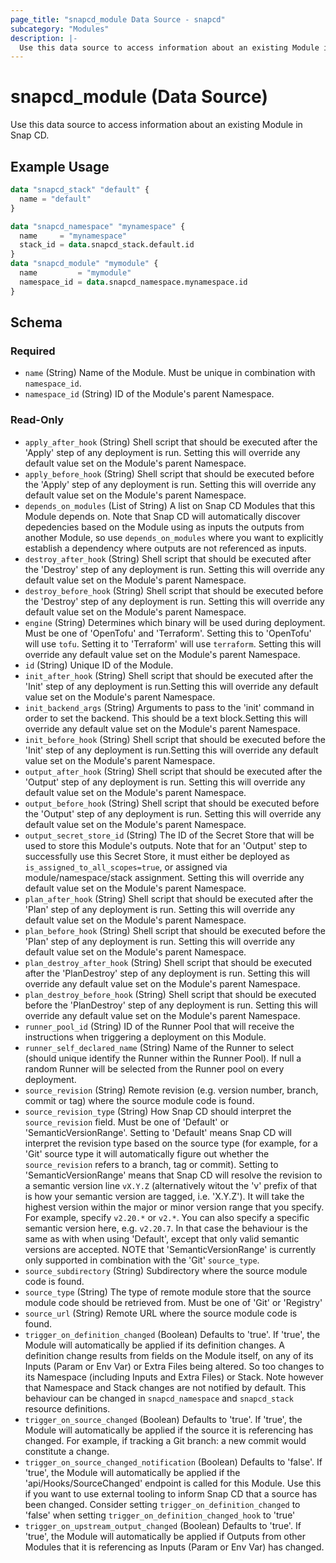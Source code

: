 ```yaml
---
page_title: "snapcd_module Data Source - snapcd"
subcategory: "Modules"
description: |-
  Use this data source to access information about an existing Module in Snap CD.
---
```


# snapcd_module (Data Source)

Use this data source to access information about an existing Module in Snap CD.


## Example Usage

```terraform
data "snapcd_stack" "default" {
  name = "default"
}

data "snapcd_namespace" "mynamespace" {
  name     = "mynamespace"
  stack_id = data.snapcd_stack.default.id
}
data "snapcd_module" "mymodule" {
  name         = "mymodule"
  namespace_id = data.snapcd_namespace.mynamespace.id
}
```

<!-- schema generated by tfplugindocs -->
## Schema

### Required

- `name` (String) Name of the Module. Must be unique in combination with `namespace_id`.
- `namespace_id` (String) ID of the Module's parent Namespace.

### Read-Only

- `apply_after_hook` (String) Shell script that should be executed after the 'Apply' step of any deployment is run. Setting this will override any default value set on the Module's parent Namespace.
- `apply_before_hook` (String) Shell script that should be executed before the 'Apply' step of any deployment is run. Setting this will override any default value set on the Module's parent Namespace.
- `depends_on_modules` (List of String) A list on Snap CD Modules that this Module depends on. Note that Snap CD will automatically discover depedencies based on the Module using as inputs the outputs from another Module, so use `depends_on_modules` where you want to explicitly establish a dependency where outputs are not referenced as inputs.
- `destroy_after_hook` (String) Shell script that should be executed after the 'Destroy' step of any deployment is run. Setting this will override any default value set on the Module's parent Namespace.
- `destroy_before_hook` (String) Shell script that should be executed before the 'Destroy' step of any deployment is run. Setting this will override any default value set on the Module's parent Namespace.
- `engine` (String) Determines which binary will be used during deployment. Must be one of 'OpenTofu' and 'Terraform'. Setting this to 'OpenTofu' will use `tofu`. Setting it to 'Terraform' will use `terraform`. Setting this will override any default value set on the Module's parent Namespace.
- `id` (String) Unique ID of the Module.
- `init_after_hook` (String) Shell script that should be executed after the 'Init' step of any deployment is run.Setting this will override any default value set on the Module's parent Namespace.
- `init_backend_args` (String) Arguments to pass to the 'init' command in order to set the backend. This should be a text block.Setting this will override any default value set on the Module's parent Namespace.
- `init_before_hook` (String) Shell script that should be executed before the 'Init' step of any deployment is run.Setting this will override any default value set on the Module's parent Namespace.
- `output_after_hook` (String) Shell script that should be executed after the 'Output' step of any deployment is run. Setting this will override any default value set on the Module's parent Namespace.
- `output_before_hook` (String) Shell script that should be executed before the 'Output' step of any deployment is run. Setting this will override any default value set on the Module's parent Namespace.
- `output_secret_store_id` (String) The ID of the Secret Store that will be used to store this Module's outputs. Note that for an 'Output' step to successfully use this Secret Store, it must either be deployed as `is_assigned_to_all_scopes=true`, or assigned via module/namespace/stack assignment. Setting this will override any default value set on the Module's parent Namespace.
- `plan_after_hook` (String) Shell script that should be executed after the 'Plan' step of any deployment is run. Setting this will override any default value set on the Module's parent Namespace.
- `plan_before_hook` (String) Shell script that should be executed before the 'Plan' step of any deployment is run. Setting this will override any default value set on the Module's parent Namespace.
- `plan_destroy_after_hook` (String) Shell script that should be executed after the 'PlanDestroy' step of any deployment is run. Setting this will override any default value set on the Module's parent Namespace.
- `plan_destroy_before_hook` (String) Shell script that should be executed before the 'PlanDestroy' step of any deployment is run. Setting this will override any default value set on the Module's parent Namespace.
- `runner_pool_id` (String) ID of the Runner Pool that will receive the instructions when triggering a deployment on this Module.
- `runner_self_declared_name` (String) Name of the Runner to select (should unique identify the Runner within the Runner Pool). If null a random Runner will be selected from the Runner pool on every deployment.
- `source_revision` (String) Remote revision (e.g. version number, branch, commit or tag) where the source module code is found.
- `source_revision_type` (String) How Snap CD should interpret the `source_revision` field. Must be one of 'Default' or 'SemanticVersionRange'. Setting to 'Default' means Snap CD will interpret the revision type based on the source type (for example, for a 'Git' source type it will automatically figure out whether the `source_revision` refers to a branch, tag or commit). Setting to 'SemanticVersionRange' means that Snap CD will resolve the revision to a semantic version line `vX.Y.Z` (alternatively witout the 'v' prefix of that is how your semantic version are tagged, i.e. 'X.Y.Z'). It will take the highest version within the major or minor version range that you specify. For example, specify `v2.20.*` or `v2.*`. You can also specify a specific semantic version here, e.g. `v2.20.7`. In that case the behaviour is the same as with when using 'Default', except that only valid semantic versions are accepted. NOTE that 'SemanticVersionRange' is currently only supported in combination with the 'Git' `source_type`.
- `source_subdirectory` (String) Subdirectory where the source module code is found.
- `source_type` (String) The type of remote module store that the source module code should be retrieved from. Must be one of 'Git' or 'Registry'
- `source_url` (String) Remote URL where the source module code is found.
- `trigger_on_definition_changed` (Boolean) Defaults to 'true'. If 'true', the Module will automatically be applied if its definition changes. A definition change results from fields on the Module itself, on any of its Inputs (Param or Env Var) or Extra Files being altered. So too changes to its Namespace (including Inputs and Extra Files) or Stack. Note however that Namespace and Stack changes are not notified by default. This behaviour can be changed in `snapcd_namespace` and `snapcd_stack` resource definitions.
- `trigger_on_source_changed` (Boolean) Defaults to 'true'. If 'true', the Module will automatically be applied if the source it is referencing has changed. For example, if tracking a Git branch: a new commit would constitute a change.
- `trigger_on_source_changed_notification` (Boolean) Defaults to 'false'. If 'true', the Module will automatically be applied if the 'api/Hooks/SourceChanged' endpoint is called for this Module. Use this if you want to use external tooling to inform Snap CD that a source has been changed. Consider setting `trigger_on_definition_changed` to 'false' when setting `trigger_on_definition_changed_hook` to 'true'
- `trigger_on_upstream_output_changed` (Boolean) Defaults to 'true'. If 'true', the Module will automatically be applied if Outputs from other Modules that it is referencing as Inputs (Param or Env Var) has changed.
